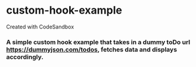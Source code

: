 # custom-hook-example
Created with CodeSandbox
### A simple custom hook example that takes in a dummy toDo url <https://dummyjson.com/todos>, fetches data and displays accordingly.
